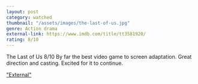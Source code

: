 ```yaml
---
layout: post
category: watched
thumbnail: "/assets/images/the-last-of-us.jpg"
genre: Action drama
external-link: https://www.imdb.com/title/tt3581920/
rating: 8/10
---
```

The Last of Us
8/10
By far the best video game to screen adaptation. Great direction and casting. Excited for it to continue.

["External"](https://www.imdb.com/title/tt3581920/)
